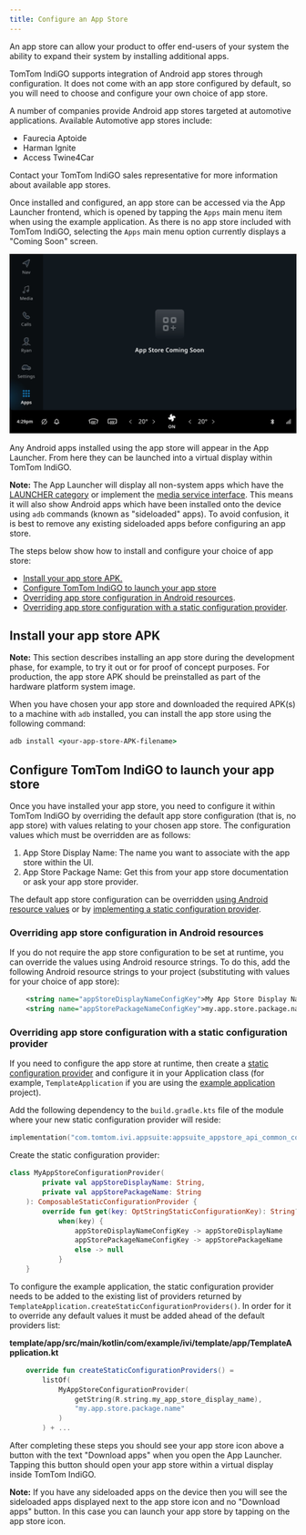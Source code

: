 ```yaml
---
title: Configure an App Store
---
```


An app store can allow your product to offer end-users of your system the ability to expand their
system by installing additional apps.

TomTom IndiGO supports integration of Android app stores through configuration. It does not come 
with an app store configured by default, so you will need to choose and configure your own choice 
of app store.

A number of companies provide Android app stores targeted at automotive applications. Available
Automotive app stores include:
- Faurecia Aptoide
- Harman Ignite
- Access Twine4Car

Contact your TomTom IndiGO sales representative for more information about available app stores.

Once installed and configured, an app store can be accessed via the App Launcher frontend, which is
opened by tapping the `Apps` main menu item when using the example application. As there is no app
store included with TomTom IndiGO, selecting the `Apps` main menu option currently displays a 
"Coming Soon" screen.

   ![App store coming soon](images/app-store-coming-soon.png)

Any Android apps installed using the app store will appear in the App Launcher. From here they can
be launched into a virtual display within TomTom IndiGO.

__Note:__
The App Launcher will display all non-system apps which have the
[LAUNCHER category](https://developer.android.com/reference/android/content/Intent#CATEGORY_LAUNCHER)
or implement the
[media service interface](https://developer.android.com/reference/android/service/media/MediaBrowserService#SERVICE_INTERFACE).
This means it will also show Android apps which have been installed onto the
device using `adb` commands (known as "sideloaded" apps). To avoid confusion, it is best to remove
any existing sideloaded apps before configuring an app store.

The steps below show how to install and configure your choice of app store:

- [Install your app store APK.](#install-your-app-store-apk)
- [Configure TomTom IndiGO to launch your app store](#configure-tomtom-indigo-to-launch-your-app-store)
- [Overriding app store configuration in Android resources](#overriding-app-store-configuration-in-android-resources).
- [Overriding app store configuration with a static configuration provider](#overriding-app-store-configuration-with-a-static-configuration-provider).

## Install your app store APK

__Note:__
This section describes installing an app store during the development phase, for example, to try it
out or for proof of concept purposes. For production, the app store APK should be preinstalled as
part of the hardware platform system image.

When you have chosen your app store and downloaded the required APK(s) to a machine with `adb`
installed, you can install the app store using the following command:

```cmd
adb install <your-app-store-APK-filename>
```

## Configure TomTom IndiGO to launch your app store

Once you have installed your app store, you need to configure it within TomTom IndiGO by overriding 
the default app store configuration (that is, no app store) with values relating to your chosen app
store. The configuration values which must be overridden are as follows:

1. App Store Display Name: The name you want to associate with the app store within the UI.
2. App Store Package Name: Get this from your app store documentation or ask your app store
   provider.

The default app store configuration can be overridden
[using Android resource values](#overriding-app-store-configuration-in-android-resources) or by
[implementing a static configuration provider](#overriding-app-store-configuration-with-a-static-configuration-provider).

### Overriding app store configuration in Android resources

If you do not require the app store configuration to be set at runtime, you can override the values
using Android resource strings. To do this, add the following Android resource strings to your
project (substituting with values for your choice of app store):

```xml
    <string name="appStoreDisplayNameConfigKey">My App Store Display Name</string>
    <string name="appStorePackageNameConfigKey">my.app.store.package.name</string>
```

### Overriding app store configuration with a static configuration provider

If you need to configure the app store at runtime, then create a
[static configuration provider](/tomtom-indigo/documentation/development/platform-domains/configuration-framework#static-configuration-providers)
and configure it in your Application class (for example, `TemplateApplication` if you are using the
[example application](/tomtom-indigo/documentation/platform-overview/example-apps) project).

Add the following dependency to the `build.gradle.kts` file of the module where your new static
configuration provider will reside:

```kotlin
implementation("com.tomtom.ivi.appsuite:appsuite_appstore_api_common_config:${Versions.INDIGO_PLATFORM}")
```

Create the static configuration provider:

```kotlin
class MyAppStoreConfigurationProvider(
        private val appStoreDisplayName: String,
        private val appStorePackageName: String
    ): ComposableStaticConfigurationProvider {
        override fun get(key: OptStringStaticConfigurationKey): String? =
            when(key) {
                appStoreDisplayNameConfigKey -> appStoreDisplayName
                appStorePackageNameConfigKey -> appStorePackageName
                else -> null
            }
    }
```

To configure the example application, the static configuration provider needs to be added to the
existing list of providers returned by `TemplateApplication.createStaticConfigurationProviders()`. 
In order for it to override any default values it must be added ahead of the default providers 
list:

**template/app/src/main/kotlin/com/example/ivi/template/app/TemplateApplication.kt**

```kotlin
    override fun createStaticConfigurationProviders() =
        listOf(
            MyAppStoreConfigurationProvider(
                getString(R.string.my_app_store_display_name),
                "my.app.store.package.name"
            )
        ) + ...
```

After completing these steps you should see your app store icon above a button with the text
"Download apps" when you open the App Launcher. Tapping this button should open your app store
within a virtual display inside TomTom IndiGO.

__Note:__
If you have any sideloaded apps on the device then you will see the sideloaded apps displayed next
to the app store icon and no "Download apps" button. In this case you can launch your app store by
tapping on the app store icon.

